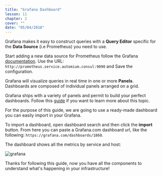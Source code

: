 ```yaml
---
title: "Grafana Dashboard"
lesson: 11
chapter: 2
cover: ""
date: "05/04/2018"
---
```


Grafana makes it easy to construct queries with a **Query Editor** specific for the **Data Source** (i.e Prometheus) you need to use. 

Start adding a new data source for Prometheus follow the Grafana [documentation](http://docs.grafana.org/features/datasources/prometheus/). Use the URL: `http://prometheus.service.automium.consul:9090` and Save the configuration.

Grafana will visualize queries in real time in one or more **Panels**. Dashboards are composed of individual panels arranged on a grid.

Grafana ships with a variety of panels and permit to build your perfect dashboards. Follow this [guide](http://docs.grafana.org/guides/getting_started/) if you want to learn more about this topic.

For the purpose of this guide, we are going to use a ready-made dashboard you can easily import in your Grafana. 

To import a dashboard, open dashboard search and then click the **import** button.
From here you can paste a Grafana.com dashboard url, like the following: `https://grafana.com/dashboards/1860`.

The dashboard shows all the metrics by service and host:

![grafana](/images/grafana.png "Grafana")

Thanks for following this guide, now you have all the components to understand what's happening in your infrastructure!